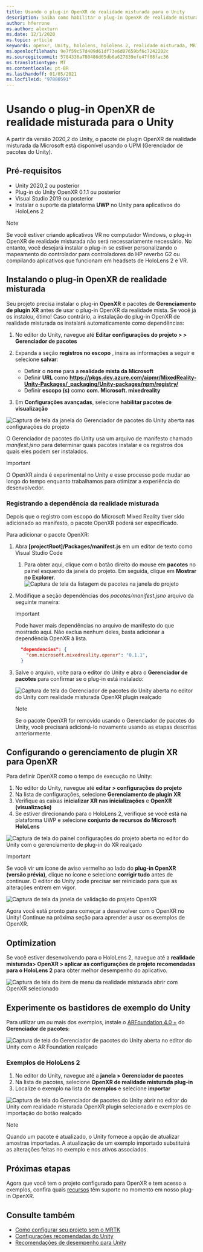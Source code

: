```yaml
---
title: Usando o plug-in OpenXR de realidade misturada para o Unity
description: Saiba como habilitar o plug-in OpenXR de realidade misturada para projetos do Unity.
author: hferrone
ms.author: alexturn
ms.date: 12/1/2020
ms.topic: article
keywords: openxr, Unity, hololens, hololens 2, realidade misturada, MRTK, kit de ferramentas de realidade mista, realidade aumentada, realidade virtual, headsets de realidade misturada, aprendizado, tutorial, introdução
ms.openlocfilehash: 9e7f59c57d409d61df73e6d07659bf6c7242202c
ms.sourcegitcommit: 5784336a780486d05db6a627839efe47f08fac36
ms.translationtype: MT
ms.contentlocale: pt-BR
ms.lasthandoff: 01/05/2021
ms.locfileid: "97880591"
---
```

# <a name="using-the-mixed-reality-openxr-plugin-for-unity"></a>Usando o plug-in OpenXR de realidade misturada para o Unity

A partir da versão 2020,2 do Unity, o pacote de plugin OpenXR de realidade misturada da Microsoft está disponível usando o UPM (Gerenciador de pacotes do Unity).

## <a name="prerequisites"></a>Pré-requisitos

* Unity 2020,2 ou posterior
* Plug-in do Unity OpenXR 0.1.1 ou posterior
* Visual Studio 2019 ou posterior
* Instalar o suporte da plataforma **UWP** no Unity para aplicativos do HoloLens 2

> [!NOTE]
> Se você estiver criando aplicativos VR no computador Windows, o plug-in OpenXR de realidade misturada não será necessariamente necessário. No entanto, você desejará instalar o plug-in se estiver personalizando o mapeamento do controlador para controladores do HP reverbo G2 ou compilando aplicativos que funcionam em headsets de HoloLens 2 e VR.

## <a name="installing-the-mixed-reality-openxr-plugin"></a>Instalando o plug-in OpenXR de realidade misturada

Seu projeto precisa instalar o plug-in **OpenXR** e pacotes de **Gerenciamento de plugin XR** antes de usar o plug-in OpenXR da realidade mista. Se você já os instalou, ótimo! Caso contrário, a instalação do plug-in OpenXR de realidade misturada os instalará automaticamente como dependências:

1. No editor do Unity, navegue até **Editar configurações do projeto > > Gerenciador de pacotes**
2. Expanda a seção **registros no escopo** , insira as informações a seguir e selecione **salvar**:
    * Definir o **nome** para a **realidade mista da Microsoft**
    * Definir **URL** como **https://pkgs.dev.azure.com/aipmr/MixedReality-Unity-Packages/_packaging/Unity-packages/npm/registry/**
    * Definir **escopo (s)** como **com. Microsoft. mixedreality**

3. Em **Configurações avançadas**, selecione **habilitar pacotes de visualização**

![Captura de tela da janela do Gerenciador de pacotes do Unity aberta nas configurações do projeto](images/openxr-img-01.png)

O Gerenciador de pacotes do Unity usa um arquivo de manifesto chamado *manifest.jsno* para determinar quais pacotes instalar e os registros dos quais eles podem ser instalados.

> [!IMPORTANT]
> O OpenXR ainda é experimental no Unity e esse processo pode mudar ao longo do tempo enquanto trabalhamos para otimizar a experiência do desenvolvedor.

### <a name="registering-the-mixed-reality-dependency"></a>Registrando a dependência da realidade misturada

Depois que o registro com escopo do Microsoft Mixed Reality tiver sido adicionado ao manifesto, o pacote OpenXR poderá ser especificado.

Para adicionar o pacote OpenXR:

1. Abra **[projectRoot]/Packages/manifest.js** em um editor de texto como Visual Studio Code
    1. Para obter aqui, clique com o botão direito do mouse em **pacotes** no painel esquerdo da janela do projeto. Em seguida, clique em **Mostrar no Explorer**.
    ![Captura de tela da listagem de pacotes na janela do projeto](images/packages.png)
1. Modifique a seção dependências dos *pacotes/manifest.jsno* arquivo da seguinte maneira:

    > [!IMPORTANT]
    > Pode haver mais dependências no arquivo de manifesto do que mostrado aqui. Não exclua nenhum deles, basta adicionar a dependência OpenXR à lista.

    ``` json
      "dependencies": {
        "com.microsoft.mixedreality.openxr": "0.1.1",
      }
    ```

1. Salve o arquivo, volte para o editor do Unity e abra o **Gerenciador de pacotes** para confirmar se o plug-in está instalado:

    ![Captura de tela do Gerenciador de pacotes do Unity aberta no editor do Unity com realidade misturada OpenXR plugin realçado](images/openxr-img-03.png)

    > [!Note]
    > Se o pacote OpenXR for removido usando o Gerenciador de pacotes do Unity, você precisará adicioná-lo novamente usando as etapas descritas anteriormente.

## <a name="configuring-xr-plugin-management-for-openxr"></a>Configurando o gerenciamento de plugin XR para OpenXR

Para definir OpenXR como o tempo de execução no Unity:

1. No editor do Unity, navegue até **editar > configurações do projeto**
2. Na lista de configurações, selecione **Gerenciamento de plugin XR**
3. Verifique as caixas **inicializar XR nas inicializações** e **OpenXR (visualização)**
4. Se estiver direcionando para o HoloLens 2, verifique se você está na plataforma UWP e selecione **conjunto de recursos do Microsoft HoloLens**

![Captura de tela do painel configurações do projeto aberta no editor do Unity com o gerenciamento de plug-in do XR realçado](images/openxr-img-05.png)

> [!IMPORTANT]
> Se você vir um ícone de aviso vermelho ao lado do **plug-in OpenXR (versão prévia)**, clique no ícone e selecione **corrigir tudo** antes de continuar. O editor do Unity pode precisar ser reiniciado para que as alterações entrem em vigor.

![Captura de tela da janela de validação do projeto OpenXR](images/openxr-img-06.png)

Agora você está pronto para começar a desenvolver com o OpenXR no Unity!  Continue na próxima seção para aprender a usar os exemplos de OpenXR.

## <a name="optimization"></a>Optimization

Se você estiver desenvolvendo para o HoloLens 2, navegue até a **realidade misturada> OpenXR > aplicar as configurações de projeto recomendadas para o HoloLens 2** para obter melhor desempenho do aplicativo.

![Captura de tela do item de menu da realidade misturada abrir com OpenXR selecionado](images/openxr-img-08.png)

## <a name="try-out-the-unity-sample-scenes"></a>Experimente os bastidores de exemplo do Unity

Para utilizar um ou mais dos exemplos, instale o [ARFoundation 4.0 +](https://docs.unity3d.com/Packages/com.unity.xr.arfoundation@4.1/manual/index.html#installing-ar-foundation) do **Gerenciador de pacotes**:

![Captura de tela do Gerenciador de pacotes do Unity aberta no editor do Unity com o AR Foundation realçado](images/openxr-img-09.png)

### <a name="hololens-2-samples"></a>Exemplos de HoloLens 2

1. No editor do Unity, navegue até a **janela > Gerenciador de pacotes**
2. Na lista de pacotes, selecione **OpenXR de realidade misturada plug-in**
3. Localize o exemplo na lista de **exemplos** e selecione **importar**

![Captura de tela do Gerenciador de pacotes do Unity abrir no editor do Unity com realidade misturada OpenXR plugin selecionado e exemplos de importação do botão realçado](images/openxr-img-10.png)

<!-- ### For all other OpenXR samples

1. In the Unity Editor, navigate to **Window > Package Manager**
2. In the list of packages, select **OpenXR Plugin**
3. Locate the sample in the **Samples** list and select **Import**

![Screenshot of Unity Package Manager open in Unity editor with OpenXR Plugin selected and samples import button highlighted](images/openxr-img-10.png) -->

> [!NOTE]
> Quando um pacote é atualizado, o Unity fornece a opção de atualizar amostras importadas.  A atualização de um exemplo importado substituirá as alterações feitas no exemplo e nos ativos associados.

## <a name="next-steps"></a>Próximas etapas

Agora que você tem o projeto configurado para OpenXR e tem acesso a exemplos, confira quais [recursos](openxr-supported-features.md) têm suporte no momento em nosso plug-in OpenXR.

## <a name="see-also"></a>Consulte também

* [Como configurar seu projeto sem o MRTK](configure-unity-project.md)
* [Configurações recomendadas do Unity](recommended-settings-for-unity.md)
* [Recomendações de desempenho para Unity](performance-recommendations-for-unity.md#how-to-profile-with-unity)
